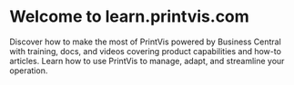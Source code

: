 # Welcome to learn.printvis.com

Discover how to make the most of PrintVis powered by Business Central with training, docs, and videos covering product capabilities and how-to articles. Learn how to use PrintVis to manage, adapt, and streamline your operation.


